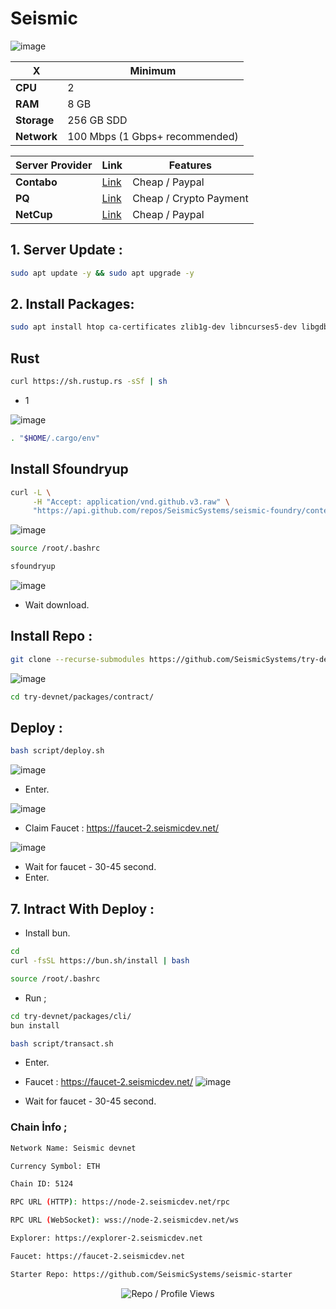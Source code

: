 # Seismic

![image](https://github.com/user-attachments/assets/794b1678-110c-4bf5-8514-e5d8341ce84c)

| X        | Minimum              |
|------------------|----------------------------|
| **CPU**          | 2 |
| **RAM**          | 8 GB                     |
| **Storage**      | 256 GB SDD                   |
| **Network**      | 100 Mbps (1 Gbps+ recommended) |

| Server Provider        | Link              | Features |
|------------------|----------------------------|----------------------------|
| **Contabo**          | [Link](https://www.dpbolvw.net/click-101330552-12454592)                     | Cheap / Paypal  |
| **PQ**      | [Link](https://pq.hosting/?from=627713)                  | Cheap / Crypto Payment |
| **NetCup**          | [Link](https://www.netcup.com/en/?ref=261820) | Cheap / Paypal |


## 1. Server Update : 

```bash
sudo apt update -y && sudo apt upgrade -y
```
## 2. Install Packages:

```bash
sudo apt install htop ca-certificates zlib1g-dev libncurses5-dev libgdbm-dev libnss3-dev tmux iptables curl nvme-cli git wget make jq libleveldb-dev build-essential pkg-config ncdu tar clang bsdmainutils lsb-release libssl-dev libreadline-dev libffi-dev jq gcc screen file unzip lz4 -y
```

## Rust

```bash
curl https://sh.rustup.rs -sSf | sh
```

- 1 

![image](https://github.com/user-attachments/assets/2a60a5a0-d5f4-4e1a-9b7e-1189d3719861)

```bash
. "$HOME/.cargo/env"
```

## Install Sfoundryup

```bash
curl -L \
     -H "Accept: application/vnd.github.v3.raw" \
     "https://api.github.com/repos/SeismicSystems/seismic-foundry/contents/sfoundryup/install?ref=seismic" | bash
```

![image](https://github.com/user-attachments/assets/dbcb936d-392a-4a3a-b019-e351e5aad7ce)


```bash
source /root/.bashrc
```

```bash
sfoundryup
```

![image](https://github.com/user-attachments/assets/ee61d6e6-2732-46da-b5cf-a85891e597fc)

- Wait download. 

## Install Repo : 

```bash
git clone --recurse-submodules https://github.com/SeismicSystems/try-devnet.git
```

![image](https://github.com/user-attachments/assets/9d4e954c-4833-49c0-8fbf-6b1272990f99)


```bash
cd try-devnet/packages/contract/
```


## Deploy : 
```bash
bash script/deploy.sh
```
![image](https://github.com/user-attachments/assets/620a8036-3fb4-4f47-85c2-888875bd035b)


- Enter.

![image](https://github.com/user-attachments/assets/95600ebd-7114-4f89-af04-cbc9244f1beb)


- Claim Faucet : https://faucet-2.seismicdev.net/

![image](https://github.com/user-attachments/assets/050070fa-80ba-4a65-aaaa-ea05aa281ba9)

- Wait for faucet - 30-45 second.
- Enter.


## 7. Intract With Deploy : 

- Install bun.

```bash
cd
curl -fsSL https://bun.sh/install | bash
```

```bash
source /root/.bashrc
```

- Run ; 

```bash
cd try-devnet/packages/cli/
bun install
```
```bash
bash script/transact.sh
```

- Enter.

- Faucet : https://faucet-2.seismicdev.net/
![image](https://github.com/user-attachments/assets/66d0a4c9-b889-4c08-8f8d-789f2674e24f)

- Wait for faucet - 30-45 second.


### Chain İnfo ; 
```bash
Network Name: Seismic devnet

Currency Symbol: ETH

Chain ID: 5124

RPC URL (HTTP): https://node-2.seismicdev.net/rpc

RPC URL (WebSocket): wss://node-2.seismicdev.net/ws

Explorer: https://explorer-2.seismicdev.net

Faucet: https://faucet-2.seismicdev.net

Starter Repo: https://github.com/SeismicSystems/seismic-starter
```
<p align="center">
  <img src="https://komarev.com/ghpvc/?username=FurkanL0&style=flat-square&color=red&label=Profile+Views+/+Repo+Views+" alt="Repo / Profile Views" />
</p>
